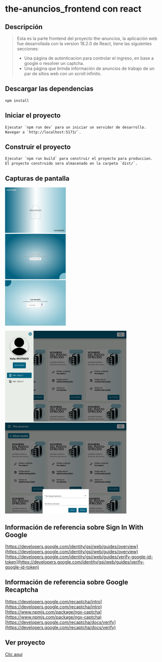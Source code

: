 # the-anuncios_frontend con react




## Descripción
> Esta es la parte frontend del proyecto the-anuncios, la aplicación web fue desarrollada con la version 18.2.0 de React, tiene las siguientes secciones:
> * Una página de autenticacion para controlar el ingreso, en base a google o resolver un captcha.
> * Una página que brinda información de anuncios de trabajo de un par de sitios web con un scroll infinito.


## Descargar las dependencias
```
npm install
```

## Iniciar el proyecto
```
Ejecutar `npm run dev` para un iniciar un servidor de desarrollo. Navegar a `http://localhost:5173/`.
```

## Construir el proyecto
```
Ejecutar `npm run build` para construir el proyecto para produccion. El proyecto construido sera almacenado en la carpeta `dist/`.
```

## Capturas de pantalla
<img src="capturas/captura01.png" width="200px"><br>
<img src="capturas/captura02.png" width="200px"><br>
<img src="capturas/captura03.png" width="200px"><br>

<img src="capturas/captura04.png" width="400px"><br>
<img src="capturas/captura05.png" width="400px"><br>


## Información de referencia sobre Sign In With Google 

[https://developers.google.com/identity/gsi/web/guides/overview](https://developers.google.com/identity/gsi/web/guides/overview)<br/>
[https://developers.google.com/identity/gsi/web/guides/verify-google-id-token](https://developers.google.com/identity/gsi/web/guides/verify-google-id-token)<br/>


## Información de referencia sobre Google Recaptcha

[https://developers.google.com/recaptcha/intro](https://developers.google.com/recaptcha/intro)<br/>
[https://www.npmjs.com/package/ngx-captcha](https://www.npmjs.com/package/ngx-captcha)<br/>
[https://developers.google.com/recaptcha/docs/verify](https://developers.google.com/recaptcha/docs/verify)<br/>



## Ver proyecto

[Clic aquí](https://anuncios-react.fly.dev)




